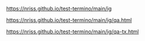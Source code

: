  https://nriss.github.io/test-termino/main/ig
 
 https://nriss.github.io/test-termino/main/ig/qa.html
 
 https://nriss.github.io/test-termino/main/ig/qa-tx.html
